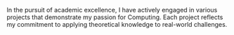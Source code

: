 In the pursuit of academic excellence, I have actively engaged in various projects that demonstrate my passion for Computing. Each project reflects my commitment to applying theoretical knowledge to real-world challenges. 
